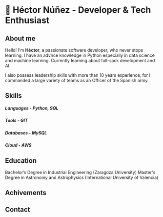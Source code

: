 # 🌟 Héctor Núñez - Developer & Tech Enthusiast

<!-- [![Profile Picture](assets/profile.jpg)](https://your-linkedin-profile.com) -->
## About me
Hello! I'm **Héctor**, a passionate software developer, who never stops learning. I have an advnce knowledge in Python especially in data science and machine learning. Currently learning about full-sack development and AI.

I also possess leadership skills with more than 10 years experience, for I commanded a large variety of teams as an Officer of the Spanish army. 

## Skills 

##### Languages - Python, SQL
##### Tools - GIT 
##### Databases - MySQL
##### Cloud - AWS

## Education 
Bachelor’s Degree in Industrial Engineering (Zaragoza University)
Master's Degree in Astronomy and Astrophysics (International University of Valencia)
## Achivements

## Contact